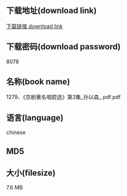 ## 下载地址(download link)
[下载链接 download link](https://voluble-croquembouche-d321dc.netlify.app/?s=1279%E3%80%81%E3%80%8A%E4%BA%AC%E5%89%A7%E8%91%97%E5%90%8D%E5%94%B1%E8%85%94%E9%80%89%E3%80%8B%E7%AC%AC3%E9%9B%86_%E5%AD%99%E4%BB%A5%E6%A3%AE_.pdf)

## 下载密码(download password)
8078

## 名称(book name)
1279、《京剧著名唱腔选》第3集_孙以森_.pdf.pdf

## 语言(language)
chinese

## MD5


## 大小(filesize)
7.6 MB

